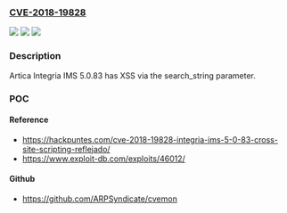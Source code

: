 ### [CVE-2018-19828](https://cve.mitre.org/cgi-bin/cvename.cgi?name=CVE-2018-19828)
![](https://img.shields.io/static/v1?label=Product&message=n%2Fa&color=blue)
![](https://img.shields.io/static/v1?label=Version&message=n%2Fa&color=blue)
![](https://img.shields.io/static/v1?label=Vulnerability&message=n%2Fa&color=brighgreen)

### Description

Artica Integria IMS 5.0.83 has XSS via the search_string parameter.

### POC

#### Reference
- https://hackpuntes.com/cve-2018-19828-integria-ims-5-0-83-cross-site-scripting-reflejado/
- https://www.exploit-db.com/exploits/46012/

#### Github
- https://github.com/ARPSyndicate/cvemon

